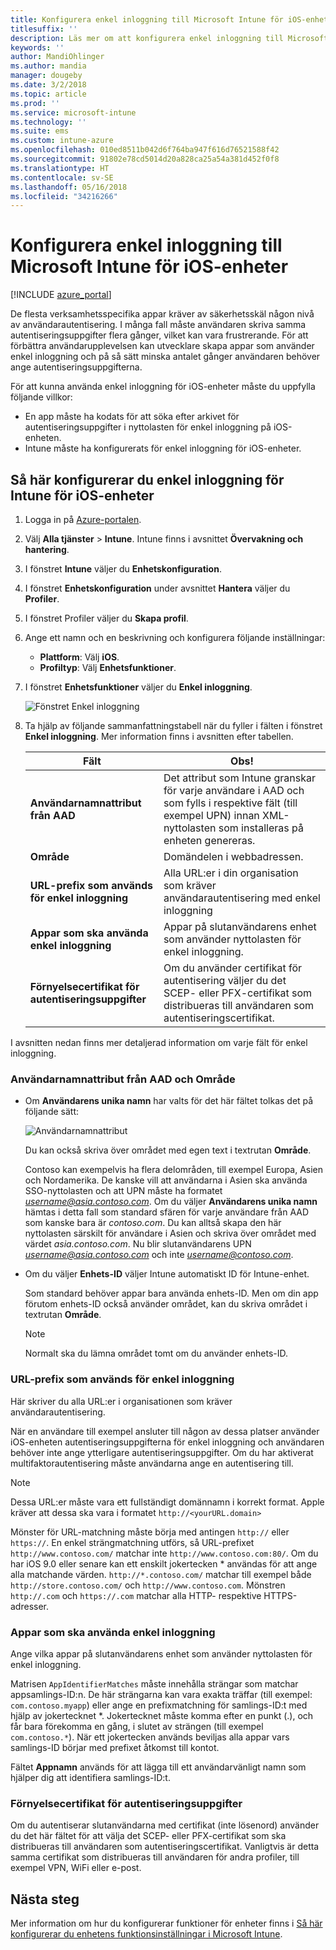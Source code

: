 ```yaml
---
title: Konfigurera enkel inloggning till Microsoft Intune för iOS-enheter
titlesuffix: ''
description: Läs mer om att konfigurera enkel inloggning till Microsoft Intune för iOS-enheter.
keywords: ''
author: MandiOhlinger
ms.author: mandia
manager: dougeby
ms.date: 3/2/2018
ms.topic: article
ms.prod: ''
ms.service: microsoft-intune
ms.technology: ''
ms.suite: ems
ms.custom: intune-azure
ms.openlocfilehash: 010ed8511b042d6f764ba947f616d76521588f42
ms.sourcegitcommit: 91802e78cd5014d20a828ca25a54a381d452f0f8
ms.translationtype: HT
ms.contentlocale: sv-SE
ms.lasthandoff: 05/16/2018
ms.locfileid: "34216266"
---
```

# <a name="configure-microsoft-intune-for-ios-device-single-sign-on"></a>Konfigurera enkel inloggning till Microsoft Intune för iOS-enheter

[!INCLUDE [azure_portal](./includes/azure_portal.md)]

De flesta verksamhetsspecifika appar kräver av säkerhetsskäl någon nivå av användarautentisering. I många fall måste användaren skriva samma autentiseringsuppgifter flera gånger, vilket kan vara frustrerande. För att förbättra användarupplevelsen kan utvecklare skapa appar som använder enkel inloggning och på så sätt minska antalet gånger användaren behöver ange autentiseringsuppgifterna.

För att kunna använda enkel inloggning för iOS-enheter måste du uppfylla följande villkor:

- En app måste ha kodats för att söka efter arkivet för autentiseringsuppgifter i nyttolasten för enkel inloggning på iOS-enheten.
- Intune måste ha konfigurerats för enkel inloggning för iOS-enheter.

## <a name="to-configure-intune-for-ios-device-single-sign-on"></a>Så här konfigurerar du enkel inloggning för Intune för iOS-enheter


1. Logga in på [Azure-portalen](https://portal.azure.com).
2. Välj **Alla tjänster** > **Intune**. Intune finns i avsnittet **Övervakning och hantering**.
3. I fönstret **Intune** väljer du **Enhetskonfiguration**.
4. I fönstret **Enhetskonfiguration** under avsnittet **Hantera** väljer du **Profiler**.
5. I fönstret Profiler väljer du **Skapa profil**.
6. Ange ett namn och en beskrivning och konfigurera följande inställningar:
   - **Plattform**: Välj **iOS**.
   - **Profiltyp**: Välj **Enhetsfunktioner**.
7. I fönstret **Enhetsfunktioner** väljer du **Enkel inloggning**.

   ![Fönstret Enkel inloggning](./media/sso-blade.png)

8. Ta hjälp av följande sammanfattningstabell när du fyller i fälten i fönstret **Enkel inloggning**. Mer information finns i avsnitten efter tabellen.

   |Fält  |Obs!|
   |---------|---------|
   |**Användarnamnattribut från AAD**|Det attribut som Intune granskar för varje användare i AAD och som fylls i respektive fält (till exempel UPN) innan XML-nyttolasten som installeras på enheten genereras.|
   |**Område**|Domändelen i webbadressen.|
   |**URL-prefix som används för enkel inloggning**|Alla URL:er i din organisation som kräver användarautentisering med enkel inloggning|
   |**Appar som ska använda enkel inloggning**|Appar på slutanvändarens enhet som använder nyttolasten för enkel inloggning.|
   |**Förnyelsecertifikat för autentiseringsuppgifter**|Om du använder certifikat för autentisering väljer du det SCEP- eller PFX-certifikat som distribueras till användaren som autentiseringscertifikat.|

I avsnitten nedan finns mer detaljerad information om varje fält för enkel inloggning.

### <a name="username-attribute-from-aad-and-realm"></a>Användarnamnattribut från AAD och Område

- Om **Användarens unika namn** har valts för det här fältet tolkas det på följande sätt:

   ![Användarnamnattribut](media/User-name-attribute.png)

   Du kan också skriva över området med egen text i textrutan **Område**.

   Contoso kan exempelvis ha flera delområden, till exempel Europa, Asien och Nordamerika. De kanske vill att användarna i Asien ska använda SSO-nyttolasten och att UPN måste ha formatet *username@asia.contoso.com*. Om du väljer **Användarens unika namn** hämtas i detta fall som standard sfären för varje användare från AAD som kanske bara är *contoso.com*. Du kan alltså skapa den här nyttolasten särskilt för användare i Asien och skriva över området med värdet *asia.contoso.com*. Nu blir slutanvändarens UPN *username@asia.contoso.com* och inte *username@contoso.com*.

- Om du väljer **Enhets-ID** väljer Intune automatiskt ID för Intune-enhet.

   Som standard behöver appar bara använda enhets-ID. Men om din app förutom enhets-ID också använder området, kan du skriva området i textrutan **Område**.

   > [!NOTE]
   > Normalt ska du lämna området tomt om du använder enhets-ID.

### <a name="url-prefixes-that-will-use-single-sign-on"></a>URL-prefix som används för enkel inloggning

Här skriver du alla URL:er i organisationen som kräver användarautentisering.

När en användare till exempel ansluter till någon av dessa platser använder iOS-enheten autentiseringsuppgifterna för enkel inloggning och användaren behöver inte ange ytterligare autentiseringsuppgifter. Om du har aktiverat multifaktorautentisering måste användarna ange en autentisering till.

> [!NOTE]
> Dessa URL:er måste vara ett fullständigt domännamn i korrekt format. Apple kräver att dessa ska vara i formatet `http://<yourURL.domain>`

Mönster för URL-matchning måste börja med antingen `http://` eller `https://`. En enkel strängmatchning utförs, så URL-prefixet `http://www.contoso.com/` matchar inte `http://www.contoso.com:80/`. Om du har iOS 9.0 eller senare kan ett enskilt jokertecken \* användas för att ange alla matchande värden. `http://*.contoso.com/` matchar till exempel både `http://store.contoso.com/` och `http://www.contoso.com`.
Mönstren `http://.com` och `https://.com` matchar alla HTTP- respektive HTTPS-adresser.

### <a name="apps-that-will-use-single-sign-on"></a>Appar som ska använda enkel inloggning

Ange vilka appar på slutanvändarens enhet som använder nyttolasten för enkel inloggning.

Matrisen `AppIdentifierMatches` måste innehålla strängar som matchar appsamlings-ID:n. De här strängarna kan vara exakta träffar (till exempel: `com.contoso.myapp`) eller ange en prefixmatchning för samlings-ID:t med hjälp av jokertecknet \*. Jokertecknet måste komma efter en punkt (.), och får bara förekomma en gång, i slutet av strängen (till exempel `com.contoso.*`). När ett jokertecken används beviljas alla appar vars samlings-ID börjar med prefixet åtkomst till kontot.

Fältet **Appnamn** används för att lägga till ett användarvänligt namn som hjälper dig att identifiera samlings-ID:t.

### <a name="credential-renewal-certificate"></a>Förnyelsecertifikat för autentiseringsuppgifter

Om du autentiserar slutanvändarna med certifikat (inte lösenord) använder du det här fältet för att välja det SCEP- eller PFX-certifikat som ska distribueras till användaren som autentiseringscertifikat. Vanligtvis är detta samma certifikat som distribueras till användaren för andra profiler, till exempel VPN, WiFi eller e-post.

## <a name="next-steps"></a>Nästa steg

Mer information om hur du konfigurerar funktioner för enheter finns i [Så här konfigurerar du enhetens funktionsinställningar i Microsoft Intune](device-features-configure.md).

